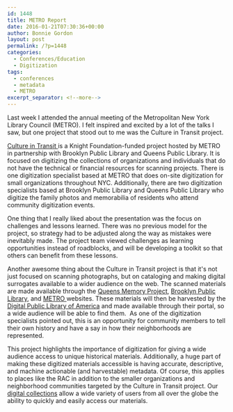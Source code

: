 ```yaml
---
id: 1448
title: METRO Report
date: 2016-01-21T07:30:36+00:00
author: Bonnie Gordon
layout: post
permalink: /?p=1448
categories:
  - Conferences/Education
  - Digitization
tags:
  - conferences
  - metadata
  - METRO
excerpt_separator: <!--more-->
---
```

Last week I attended the annual meeting of the Metropolitan New York Library Council (METRO). I felt inspired and excited by a lot of the talks I saw, but one project that stood out to me was the Culture in Transit project.<!--more-->

[Culture in Transit ](http://www.mnylc.org/cit/)is a Knight Foundation-funded project hosted by METRO in partnership with Brooklyn Public Library and Queens Public Library. It is focused on digitizing the collections of organizations and individuals that do not have the technical or financial resources for scanning projects. There is one digitization specialist based at METRO that does on-site digitization for small organizations throughout NYC. Additionally, there are two digitization specialists based at Brooklyn Public Library and Queens Public Library who digitize the family photos and memorabilia of residents who attend community digitization events.

One thing that I really liked about the presentation was the focus on challenges and lessons learned. There was no previous model for the project, so strategy had to be adjusted along the way as mistakes were inevitably made. The project team viewed challenges as learning opportunities instead of roadblocks, and will be developing a toolkit so that others can benefit from these lessons.

Another awesome thing about the Culture in Transit project is that it's not just focused on scanning photographs, but on cataloging and making digital surrogates available to a wider audience on the web. The scanned materials are made available through the [Queens Memory Project](http://www.queensmemory.org/), [Brooklyn Public Library](http://www.bklynlibrary.org/), and [METRO ](http://dcmny.org/)websites. These materials will then be harvested by the [Digital Public Library of America](http://dp.la/) and made available through their portal, so a wide audience will be able to find them.  As one of the digitization specialists pointed out, this is an opportunity for community members to tell their own history and have a say in how their neighborhoods are represented.

This project highlights the importance of digitization for giving a wide audience access to unique historical materials. Additionally, a huge part of making these digitized materials accessible is having accurate, descriptive, and machine actionable (and harvestable) metadata. Of course, this applies to places like the RAC in addition to the smaller organizations and neighborhood communities targeted by the Culture in Transit project. Our [digital collections](http://dimes.rockarch.org/xtf/search?sort=title&browse-all=yes;level=file;type=dao) allow a wide variety of users from all over the globe the ability to quickly and easily access our materials.
